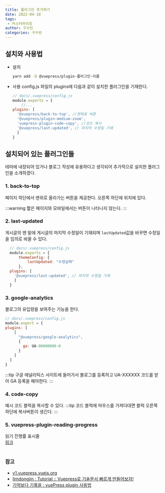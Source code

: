 ```yaml
---
title: 플러그인 추가하기
date: 2022-04-10
tags:
 - 커스터마이징
author: 구수빈
categories: 구수빈
---
```

## 설치와 사용법
- 설치
  ```sh
  yarn add -D @vuepress/plugin-플러그인-이름
  ```

- 사용
  config.js 파일의 plugins에 다음과 같이 설치한 플러그인을 기재한다.
  ```js
  // docs/.vuepress/config.js
  module.exports = {
      //...
  plugins: [
    '@vuepress/back-to-top', //맨위로 버튼
    '@vuepress/plugin-medium-zoom',
    'vuepress-plugin-code-copy', //코드 복사
    '@vuepress/last-updated', // 마지막 수정일 기재
    ]
  }
  ```

  
## 설치되어 있는 플러그인들
테마에 내장되어 있거나 블로그 작성에 유용하다고 생각되어 추가적으로 설치한 플러그인을 소개하겠다. 

### 1. back-to-top  
페이지 하단에서 맨위로 올라가는 버튼을 제공한다. 오른쪽 하단에 위치에 있다.

:::warning
짧은 페이지와 모바일에서는 버튼이 나타나지 않는다.
:::
### 2. last-updated
게시글의 맨 밑에 게시글의 마지막 수정일이 기재되며 `lastUpdated`값을 바꾸면 수정일을 임의로 바꿀 수 있다.
```js
  // docs/.vuepress/config.js
  module.exports = {
      themeConfig: {
          lastUpdated: "수정날짜"
      },
  plugins: [
    '@vuepress/last-updated', // 마지막 수정일 기재
    ]
  }
  ```
### 3. google-analytics
블로그의 유입량을 보여주는 기능을 한다.
```js
// docs/.vuepress/config.js
module.export = {
plugins: [
    [
      "@vuepress/google-analytics",
      {
        ga: UA-00000000-0
      }
    ]
  ]
}
```
:::tip
구글 애널리틱스 사이트에 들어가서 블로그를 등록하고 UA-XXXXXX 코드를 받아 GA 등록을 해야한다.
:::

### 4. code-copy
예시 코드 블럭을 복사할 수 있다.
:::tip
코드 블럭에 마우스를 가져다대면 블럭 오른쪽 하단에 복사버튼이 생긴다.
:::

### 5. vuepress-plugin-reading-progress
읽기 진행률 표시줄  
[링크](https://vuejsexamples.com/a-reading-progress-bar-plugin-for-vuepress/)
<br><br> 

### 참고
- [v1.vuepress.vuejs.org](https://v1.vuepress.vuejs.org/zh/plugin/)
- [limdongjin : Tutorial :: Vuepress로 기술문서 빠르게 만들어보자!](https://limdongjin.github.io/vuejs/vuepress/#install)
- [기억보다 기록을 : vuePress plugin 사용법](https://kyounghwan01.github.io/blog/Vue/vuepress/vuepress-plugin/)

>